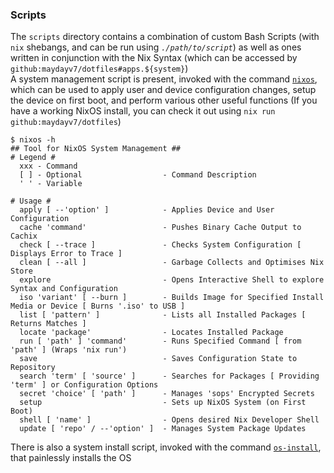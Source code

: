 ### Scripts

The `scripts` directory contains a combination of custom Bash Scripts (with `nix` shebangs, and can be run using <code><i>./path/to/script</i></code>) as well as ones written in conjunction with the Nix Syntax (which can be accessed by `github:maydayv7/dotfiles#apps.${system}`)  
A system management script is present, invoked with the command [`nixos`](./nixos.nix), which can be used to apply user and device configuration changes, setup the device on first boot, and perform various other useful functions (If you have a working NixOS install, you can check it out using `nix run github:maydayv7/dotfiles`)

```shellsession
$ nixos -h
## Tool for NixOS System Management ##
# Legend #
  xxx - Command
  [ ] - Optional                  - Command Description
  ' ' - Variable

# Usage #
  apply [ --'option' ]            - Applies Device and User Configuration
  cache 'command'                 - Pushes Binary Cache Output to Cachix
  check [ --trace ]               - Checks System Configuration [ Displays Error to Trace ]
  clean [ --all ]                 - Garbage Collects and Optimises Nix Store
  explore                         - Opens Interactive Shell to explore Syntax and Configuration
  iso 'variant' [ --burn ]        - Builds Image for Specified Install Media or Device [ Burns '.iso' to USB ]
  list [ 'pattern' ]              - Lists all Installed Packages [ Returns Matches ]
  locate 'package'                - Locates Installed Package
  run [ 'path' ] 'command'        - Runs Specified Command [ from 'path' ] (Wraps 'nix run')
  save                            - Saves Configuration State to Repository
  search 'term' [ 'source' ]      - Searches for Packages [ Providing 'term' ] or Configuration Options
  secret 'choice' [ 'path' ]      - Manages 'sops' Encrypted Secrets
  setup                           - Sets up NixOS System (on First Boot)
  shell [ 'name' ]                - Opens desired Nix Developer Shell
  update [ 'repo' / --'option' ]  - Manages System Package Updates
```

There is also a system install script, invoked with the command [`os-install`](./install.nix), that painlessly installs the OS
